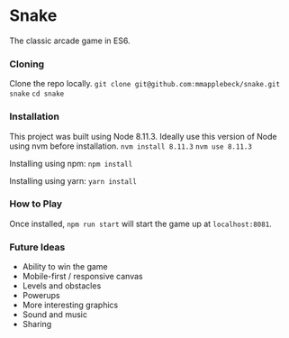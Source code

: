 # Snake #

The classic arcade game in ES6.

### Cloning ###

Clone the repo locally.
```git clone git@github.com:mmapplebeck/snake.git snake```
```cd snake```

### Installation ###

This project was built using Node 8.11.3. Ideally use this version of Node using nvm before installation.
```nvm install 8.11.3```
```nvm use 8.11.3```

Installing using npm: `npm install`

Installing using yarn: `yarn install`

### How to Play ###

Once installed, `npm run start` will start the game up at `localhost:8081`.

### Future Ideas ###

- Ability to win the game
- Mobile-first / responsive canvas
- Levels and obstacles
- Powerups
- More interesting graphics
- Sound and music
- Sharing
